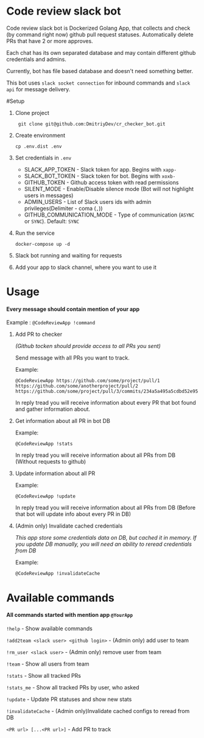 # Code review slack bot

Code review slack bot is Dockerized Golang App, that collects and check (by command right now) github pull request statuses.
Automatically delete PRs that have 2 or more approves.

Each chat has its own separated database and may contain different github credentials and admins. 

Currently, bot has file based database and doesn't need something better.

This bot uses `slack socket connection` for inbound commands and `slack api` for message delivery.

#Setup

1. Clone project
   ```shell
    git clone git@github.com:DmitriyDev/cr_checker_bot.git 
    ```

2. Create environment
    ```shell
   cp .env.dist .env
    ```
3. Set credentials in `.env`   
   - SLACK_APP_TOKEN - Slack token for app. Begins with `xapp-`
   - SLACK_BOT_TOKEN - Slack token for bot. Begins with `xoxb-`
   - GITHUB_TOKEN - Github access token with read permissions
   - SILENT_MODE - Enable/Disable silence mode (Bot will not highlight users in messages)
   - ADMIN_USERS - List of Slack users ids with admin privileges(Delimiter - coma (`,`))
   - GITHUB_COMMUNICATION_MODE - Type of communication (`ASYNC` or `SYNC`). Default: `SYNC`

4. Run the service
    ```shell
    docker-compose up -d
    ```
5. Slack bot running and waiting for requests
6. Add your app to slack channel, where you want to use it

# Usage
#### Every message should contain mention of your app 
Example : `@CodeReviewApp !command`

1. Add PR to checker
   
   _(Github tocken should provide access to all PRs you sent)_
   
   Send message with all PRs you want to track.

   Example:
   ```text
   @CodeReviewApp https://github.com/some/project/pull/1
   https://github.com/some/anotherproject/pull/2
   https://github.com/some/project/pull/3/commits/234a5a495a5cdbd52e95323e2b28f0b4e3252bdd
   ```
   
   In reply tread you will receive information about every PR that bot found and gather information about.


2. Get information about all PR in bot DB 

   Example:
   ```text 
   @CodeReviewApp !stats
   ```

   In reply tread you will receive information about all PRs from DB
   (Without requests to github)

3. Update information about all PR

   Example:
   ```text 
   @CodeReviewApp !update
   ```
   In reply tread you will receive information about all PRs from DB
   (Before that bot will update info about every PR in DB)

4. (Admin only) Invalidate cached credentials

   _This app store some credentials data on DB, but cached it in memory. If you update DB manually, you will need an ability to reread credentials from DB_

   Example:
   ```text 
   @CodeReviewApp !invalidateCache
   ```


# Available commands

#### All commands started with mention app `@YourApp`

`!help` - Show available commands

`!add2team <slack user> <github login>` - (Admin only) add user to team

`!rm_user <slack user>` - (Admin only) remove user from team

`!team` - Show all users from team

`!stats` - Show all tracked PRs

`!stats_me` - Show all tracked PRs by user, who asked

`!update` - Update PR statuses and show new stats

`!invalidateCache` - (Admin only)Invalidate cached configs to reread from DB

`<PR url> [...<PR url>]` - Add PR to track